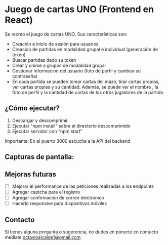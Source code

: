 # Juego de cartas UNO (Frontend en React)

Se recreo el juego de cartas UNO. Sus características son:
- Creación e inicio de sesión para usuarios
- Creacion de partidas en modalidad grupal e individual (generación de token)
- Buscar partidas dado su token
- Crear y unirse a grupos de modalidad grupal
- Gestionar información del usuario (foto de perfil y cambiar su contraseña)
- En cada partida se pueden tomar cartas del mazo, tirar cartas propias, ver cartas propias y su cantidad. Además, se puede ver el nombre , la foto de perfil y la cantidad de cartas de los otros jugadores de la partida

## ¿Cómo ejecutar?

1) Descargar y descomprimir
2) Ejecutar "npm install" sobre el directorio descomprimido
3) Ejecutar servidor con "npm start"
   
Importante: En el puerto 3000 escucha a la API del backend

## Capturas de pantalla:

## Mejoras futuras
- [ ] Mejorar el performance de las peticiones realizadas a los endpoints
- [ ] Agregar captcha para el registro
- [ ] Agregar confirmación de correo electrónico
- [ ] Hacerlo responsive para dispositivos móviles

## Contacto
Si tienes alguna pregunta o sugerencia, no dudes en ponerte en contacto mediate octavioalcalde1@gmail.com

